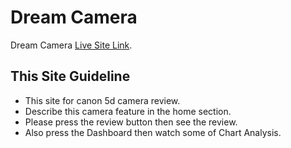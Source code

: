 # Dream Camera

Dream Camera [Live Site Link](https://beamish-llama-b08d7d.netlify.app/home).

## This Site Guideline

- This site for canon 5d camera review.
- Describe this camera feature in the home section.
- Please press the review button then see the review.
- Also press the Dashboard then watch some of Chart Analysis.

